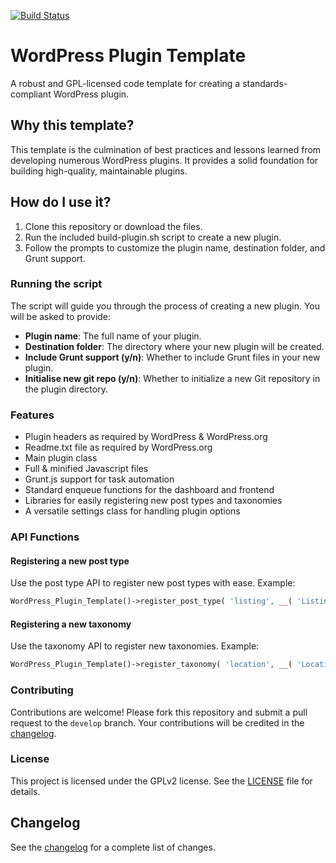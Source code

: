 [![Build Status](https://www.travis-ci.org/wpugph/WordPress-Plugin-Template.svg?branch=master)](https://www.travis-ci.org/wpugph/WordPress-Plugin-Template)

WordPress Plugin Template
=========================

A robust and GPL-licensed code template for creating a standards-compliant WordPress plugin.

## Why this template?

This template is the culmination of best practices and lessons learned from developing numerous WordPress plugins. It provides a solid foundation for building high-quality, maintainable plugins.

## How do I use it?

1. Clone this repository or download the files.
2. Run the included build-plugin.sh script to create a new plugin.
3. Follow the prompts to customize the plugin name, destination folder, and Grunt support.

### Running the script

The script will guide you through the process of creating a new plugin. You will be asked to provide:
- **Plugin name**: The full name of your plugin.
- **Destination folder**: The directory where your new plugin will be created.
- **Include Grunt support (y/n)**: Whether to include Grunt files in your new plugin.
- **Initialise new git repo (y/n)**: Whether to initialize a new Git repository in the plugin directory.

### Features

- Plugin headers as required by WordPress & WordPress.org
- Readme.txt file as required by WordPress.org
- Main plugin class
- Full & minified Javascript files
- Grunt.js support for task automation
- Standard enqueue functions for the dashboard and frontend
- Libraries for easily registering new post types and taxonomies
- A versatile settings class for handling plugin options

### API Functions

#### Registering a new post type

Use the post type API to register new post types with ease. Example:
```php
WordPress_Plugin_Template()->register_post_type( 'listing', __( 'Listings', 'wordpress-plugin-template' ), __( 'Listing', 'wordpress-plugin-template' ) );
```

#### Registering a new taxonomy

Use the taxonomy API to register new taxonomies. Example:
```php
WordPress_Plugin_Template()->register_taxonomy( 'location', __( 'Locations', 'wordpress-plugin-template' ), __( 'Location', 'wordpress-plugin-template' ), 'listing' );
```

### Contributing

Contributions are welcome! Please fork this repository and submit a pull request to the `develop` branch. Your contributions will be credited in the [changelog](https://github.com/hlashbrooke/WordPress-Plugin-Template/blob/master/changelog.txt).

### License

This project is licensed under the GPLv2 license. See the [LICENSE](https://github.com/hlashbrooke/WordPress-Plugin-Template/blob/master/LICENSE) file for details.

## Changelog

See the [changelog](https://github.com/hlashbrooke/WordPress-Plugin-Template/blob/master/changelog.txt) for a complete list of changes.
